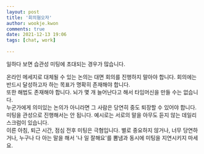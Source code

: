 ```yaml
---  
layout: post  
title: '회의혐오자'  
author: wookje.kwon  
comments: true  
date: 2021-12-13 19:06  
tags: [chat, work]  
  
---  
```


일하다 보면 습관성 미팅에 초대되는 경우가 많습니다.  

온라인 메세지로 대체될 수 있는 논의는 대면 회의를 진행하지 말아야 합니다.
회의에는 반드시 달성하고자 하는 목표가 명확히 존재해야 합니다.  
또한 해법도 존재해야 합니다. 뇌가 몇 개 늘어난다고 해서 타임머신을 만들 수는 없습니다.  
누군가에게 의미있는 논의가 아니라면 그 사람은 당연히 중도 퇴장할 수 있어야 합니다.  
미팅을 관성으로 진행해서는 안 됩니다. 예시로는 서로의 말을 아무도 듣지 않는 데일리 스크럼이 있습니다.  
이른 아침, 퇴근 시간, 점심 전후 미팅은 극혐입니다.
별로 중요하지 않거나, 너무 당연하거나, 누구나 다 아는 말을 해서 '나 일 잘해요'를 뽐냄과 동시에 미팅을 지연시키지 마세요.  
